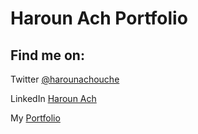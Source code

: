 # Haroun Ach Portfolio

## Find me on:

Twitter [@harounachouche](https://twitter.com/harounachouche)

LinkedIn [Haroun Ach](https://www.linkedin.com/in/haroun-achouche/)

My [Portfolio](https://harounach.github.io/)
